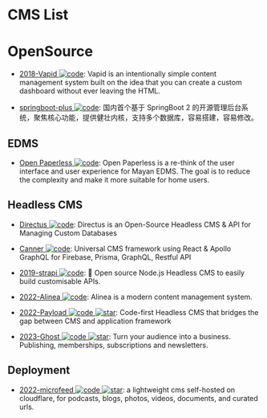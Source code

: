# CMS List

# OpenSource

- [2018-Vapid ![code](https://ng-tech.icu/assets/code.svg)](https://www.vapid.com/): Vapid is an intentionally simple content management system built on the idea that you can create a custom dashboard without ever leaving the HTML.

- [springboot-plus ![code](https://ng-tech.icu/assets/code.svg)](https://gitee.com/xiandafu/springboot-plus): 国内首个基于 SpringBoot 2 的开源管理后台系统，聚焦核心功能，提供健壮内核，支持多个数据库，容易搭建，容易修改。

## EDMS

- [Open Paperless ![code](https://ng-tech.icu/assets/code.svg)](https://github.com/zhoubear/open-paperless): Open Paperless is a re-think of the user interface and user experience for Mayan EDMS. The goal is to reduce the complexity and make it more suitable for home users.

## Headless CMS

- [Directus ![code](https://ng-tech.icu/assets/code.svg)](https://github.com/directus/directus): Directus is an Open-Source Headless CMS & API for Managing Custom Databases

- [Canner ![code](https://ng-tech.icu/assets/code.svg)](https://github.com/Canner/canner): Universal CMS framework using React & Apollo GraphQL for Firebase, Prisma, GraphQL, Restful API

- [2019-strapi ![code](https://ng-tech.icu/assets/code.svg)](https://github.com/strapi/strapi): 🚀 Open source Node.js Headless CMS to easily build customisable APIs.

- [2022-Alinea ![code](https://ng-tech.icu/assets/code.svg)](https://github.com/alineacms/alinea): Alinea is a modern content management system.

- [2022-Payload ![code](https://ng-tech.icu/assets/code.svg) ![star](https://img.shields.io/github/stars/payloadcms/payload)](https://github.com/payloadcms/payload): Code-first Headless CMS that bridges the gap between CMS and application framework

- [2023-Ghost ![code](https://ng-tech.icu/assets/code.svg) ![star](https://img.shields.io/github/stars/tryghost/ghost)](https://github.com/tryghost/ghost): Turn your audience into a business. Publishing, memberships, subscriptions and newsletters.

## Deployment

- [2022-microfeed ![code](https://ng-tech.icu/assets/code.svg) ![star](https://img.shields.io/github/stars/microfeed/microfeed)](https://github.com/microfeed/microfeed): a lightweight cms self-hosted on cloudflare, for podcasts, blogs, photos, videos, documents, and curated urls.
